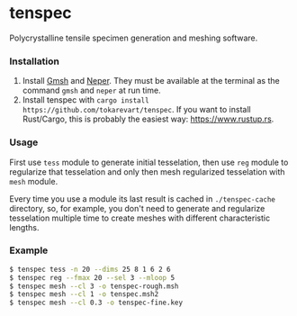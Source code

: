 # tenspec

Polycrystalline tensile specimen generation and meshing software.

### Installation

1. Install [Gmsh](https://gmsh.info/) and [Neper](http://www.neper.info/).
   They must be available at the terminal as the command `gmsh` and `neper` at run time.
2. Install tenspec with `cargo install https://github.com/tokarevart/tenspec`.
   If you want to install Rust/Cargo, this is probably the easiest way: https://www.rustup.rs.

### Usage
First use `tess` module to generate initial tesselation,
then use `reg` module to regularize that tesselation
and only then mesh regularized tesselation with `mesh` module.

Every time you use a module its last result is cached
in `./tenspec-cache` directory, so, for example, you don't need
to generate and regularize tesselation multiple time to create meshes with
different characteristic lengths.

### Example

``` sh
$ tenspec tess -n 20 --dims 25 8 1 6 2 6  
$ tenspec reg --fmax 20 --sel 3 --mloop 5  
$ tenspec mesh --cl 3 -o tenspec-rough.msh
$ tenspec mesh --cl 1 -o tenspec.msh2
$ tenspec mesh --cl 0.3 -o tenspec-fine.key
```
